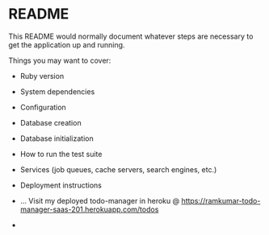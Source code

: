 # README

This README would normally document whatever steps are necessary to get the
application up and running.

Things you may want to cover:

* Ruby version

* System dependencies

* Configuration

* Database creation

* Database initialization

* How to run the test suite

* Services (job queues, cache servers, search engines, etc.)

* Deployment instructions

* ... Visit my deployed todo-manager in heroku @ https://ramkumar-todo-manager-saas-201.herokuapp.com/todos
* 
